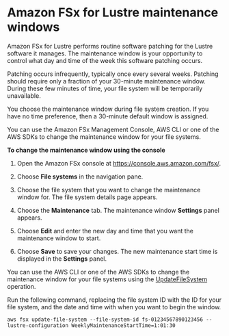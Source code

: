 # Amazon FSx for Lustre maintenance windows<a name="maintenance-windows"></a>

Amazon FSx for Lustre performs routine software patching for the Lustre software it manages\. The maintenance window is your opportunity to control what day and time of the week this software patching occurs\.

Patching occurs infrequently, typically once every several weeks\. Patching should require only a fraction of your 30\-minute maintenance window\. During these few minutes of time, your file system will be temporarily unavailable\. 

You choose the maintenance window during file system creation\. If you have no time preference, then a 30\-minute default window is assigned\.

You can use the Amazon FSx Management Console, AWS CLI or one of the AWS SDKs to change the maintenance window for your file systems\. 

**To change the maintenance window using the console**

1. Open the Amazon FSx console at [https://console\.aws\.amazon\.com/fsx/](https://console.aws.amazon.com/fsx/)\.

1. Choose **File systems** in the navigation pane\.

1. Choose the file system that you want to change the maintenance window for\. The file system details page appears\.

1. Choose the **Maintenance** tab\. The maintenance window **Settings** panel appears\.

1. Choose **Edit** and enter the new day and time that you want the maintenance window to start\.

1. Choose **Save** to save your changes\. The new maintenance start time is displayed in the **Settings** panel\.

You can use the AWS CLI or one of the AWS SDKs to change the maintenance window for your file systems using the [UpdateFileSystem](https://docs.aws.amazon.com/fsx/latest/APIReference/API_UpdateFileSystem.html) operation\.

Run the following command, replacing the file system ID with the ID for your file system, and the date and time with when you want to begin the window\.

```
aws fsx update-file-system --file-system-id fs-01234567890123456 --lustre-configuration WeeklyMaintenanceStartTime=1:01:30
```